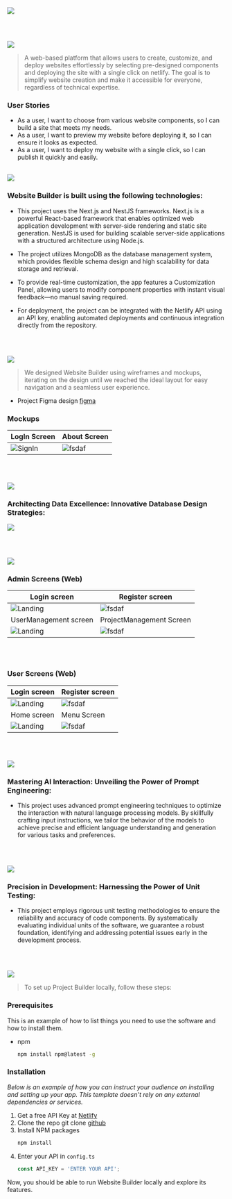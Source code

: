 <img src="./readme/title1.svg"/>

<br><br>

<!-- project philosophy -->
<img src="./readme/title2.svg"/>

> A web-based platform that allows users to create, customize, and deploy websites effortlessly by selecting pre-designed components and deploying the site with a single click on netlify. The goal is to simplify website creation and make it accessible for everyone, regardless of technical expertise.


### User Stories
- As a user, I want to choose from various website components, so I can build a site that meets my needs.
- As a user, I want to preview my website before deploying it, so I can ensure it looks as expected.
- As a user, I want to deploy my website with a single click, so I can publish it quickly and easily.
<br><br>
<!-- Tech stack -->
<img src="./readme/title3.svg"/>

###  Website Builder is built using the following technologies:

- This project uses the Next.js and NestJS frameworks. Next.js is a powerful React-based framework that enables optimized web application development with server-side rendering and static site generation. NestJS is used for building scalable server-side applications with a structured architecture using Node.js.

- The project utilizes MongoDB as the database management system, which provides flexible schema design and high scalability for data storage and retrieval.

- To provide real-time customization, the app features a Customization Panel, allowing users to modify component properties with instant visual feedback—no manual saving required.

- For deployment, the project can be integrated with the Netlify API using an API key, enabling automated deployments and continuous integration directly from the repository.


<br><br>
<!-- UI UX -->
<img src="./readme/title4.svg"/>


> We designed Website Builder using wireframes and mockups, iterating on the design until we reached the ideal layout for easy navigation and a seamless user experience.

- Project Figma design [figma](https://www.figma.com/file/LsuOx5Wnh5YTGSEtrgvz4l/Purrfect-Pals?type=design&node-id=257%3A79&mode=design&t=adzbABt5hbb91ucZ-1)


### Mockups
| LogIn Screen | About Screen |
| ---| ---|
| ![SignIn](./readme/sign%20in.png) | ![fsdaf](./readme/Desktop%20-%205%20(1).png) |

<br><br>

<!-- Database Design -->
<img src="./readme/title5.svg"/>

###  Architecting Data Excellence: Innovative Database Design Strategies:

<img src="./readme/image.png"/>


<br><br>


<!-- Implementation -->
<img src="./readme/title6.svg"/>


### Admin Screens (Web)
| Login screen  | Register screen |
| ---| ---|
| ![Landing](./readme/demo/1440x1024.png) | ![fsdaf](./readme/demo/1440x1024.png) |
| UserManagement screen  | ProjectManagement Screen |
| ![Landing](./readme/demo/1440x1024.png) | ![fsdaf](./readme/demo/1440x1024.png) |

<br><br>
### User Screens (Web)
| Login screen  | Register screen |
| ---| ---|
| ![Landing](./readme/demo/1440x1024.png) | ![fsdaf](./readme/demo/1440x1024.png) |
| Home screen  | Menu Screen |
| ![Landing](./readme/demo/1440x1024.png) | ![fsdaf](./readme/demo/1440x1024.png) |

<br><br>


<!-- Prompt Engineering -->
<img src="./readme/title7.svg"/>

###  Mastering AI Interaction: Unveiling the Power of Prompt Engineering:

- This project uses advanced prompt engineering techniques to optimize the interaction with natural language processing models. By skillfully crafting input instructions, we tailor the behavior of the models to achieve precise and efficient language understanding and generation for various tasks and preferences.

<br><br>



<!-- Unit Testing -->
<img src="./readme/title9.svg"/>

###  Precision in Development: Harnessing the Power of Unit Testing:

- This project employs rigorous unit testing methodologies to ensure the reliability and accuracy of code components. By systematically evaluating individual units of the software, we guarantee a robust foundation, identifying and addressing potential issues early in the development process.

<br><br>


<!-- How to run -->
<img src="./readme/title10.svg"/>

> To set up Project Builder  locally, follow these steps:

### Prerequisites

This is an example of how to list things you need to use the software and how to install them.
* npm
  ```sh
  npm install npm@latest -g
  ```

### Installation

_Below is an example of how you can instruct your audience on installing and setting up your app. This template doesn't rely on any external dependencies or services._

1. Get a free API Key at [Netlify](https://docs.netlify.com/api/get-started/)
2. Clone the repo
   git clone [github](git@github.com:Zaynabmama/WebsiteBuilder.git)
3. Install NPM packages
   ```sh
   npm install
   ```
4. Enter your API in `config.ts`
   ```js
   const API_KEY = 'ENTER YOUR API';
   ```

Now, you should be able to run Website Builder locally and explore its features.
